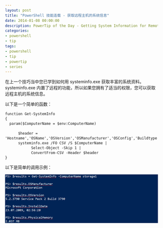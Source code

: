 ```yaml
---
layout: post
title: "PowerShell 技能连载 - 获取远程主机的系统信息"
date: 2014-01-08 00:00:00
description: PowerTip of the Day - Getting System Information for Remote Systems
categories:
- powershell
- tip
tags:
- powershell
- tip
- powertip
- series
---
```

在上一个技巧当中您已学到如何用 systeminfo.exe 获取丰富的系统资料。systeminfo.exe 内置了远程的功能，所以如果您拥有了适当的权限，您可以获取远程主机的系统信息。

以下是一个简单的函数：

	function Get-SystemInfo
	{
	  param($ComputerName = $env:ComputerName)
	
	      $header = 'Hostname','OSName','OSVersion','OSManufacturer','OSConfig','Buildtype',`'RegisteredOwner','RegisteredOrganization','ProductID','InstallDate','StartTime','Manufacturer',`'Model','Type','Processor','BIOSVersion','WindowsFolder','SystemFolder','StartDevice','Culture',`'UICulture','TimeZone','PhysicalMemory','AvailablePhysicalMemory','MaxVirtualMemory',`'AvailableVirtualMemory','UsedVirtualMemory','PagingFile','Domain','LogonServer','Hotfix',`'NetworkAdapter'
	      systeminfo.exe /FO CSV /S $ComputerName |
	            Select-Object -Skip 1 |
	            ConvertFrom-CSV -Header $header
	}

以下是简单的调用示例：

![](/img/2014-01-08-getting-system-information-for-remote-systems-001.png)


<!--本文国际来源：[Getting System Information for Remote Systems](http://community.idera.com/powershell/powertips/b/tips/posts/getting-system-information-for-remote-systems)-->
